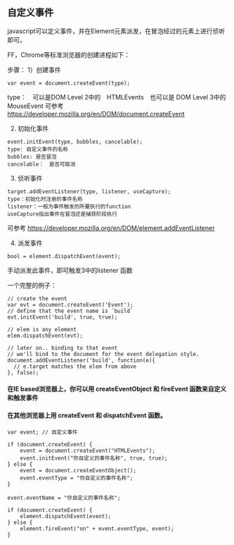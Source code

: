 ## 自定义事件

javascript可以定义事件，并在Element元素派发，在冒泡经过的元素上进行侦听即可。

FF，Chrome等标准浏览器的创建进程如下：

步骤：
1）创建事件

```
var event = document.createEvent(type);
```
type：　可以是DOM Level 2中的　HTMLEvents　也可以是 DOM Level 3中的 MouseEvent
可参考 https://developer.mozilla.org/en/DOM/document.createEvent



2) 初始化事件
```
event.initEvent(type, bubbles, cancelable);
type: 自定义事件的名称
bubbles: 是否冒泡
cancelable：　是否可取消
```

3) 侦听事件
```
target.addEventListener(type, listener, useCapture);
type：初始化时注册的事件名称
listener：一般为事件触发的所要执行的function
useCapture指出事件在冒泡还是捕获阶段执行
```
可参考 https://developer.mozilla.org/en/DOM/element.addEventListener

4) 派发事件
```
bool = element.dispatchEvent(event);
```
手动派发此事件，即可触发3中的listener 函数

一个完整的例子：
```
// create the event  
var evt = document.createEvent('Event');  
// define that the event name is `build`  
evt.initEvent('build', true, true);  
  
// elem is any element  
elem.dispatchEvent(evt); 

// later on.. binding to that event  
// we'll bind to the document for the event delegation style.   
document.addEventListener('build', function(e){  
  // e.target matches the elem from above  
}, false); 
```


#### 在IE based浏览器上，你可以用 createEventObject 和 fireEvent 函数来自定义和触发事件
#### 在其他浏览器上用 createEvent 和 dispatchEvent 函数。

```
var event; // 自定义事件 

if (document.createEvent) {
    event = document.createEvent("HTMLEvents");
    event.initEvent("你自定义的事件名称", true, true);
} else {
    event = document.createEventObject();
    event.eventType = "你自定义的事件名称";
}

event.eventName = "你自定义的事件名称";

if (document.createEvent) {
    element.dispatchEvent(event);
} else {
    element.fireEvent("on" + event.eventType, event);
}
```